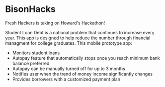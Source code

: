 # BisonHacks
Fresh Hackers is taking on Howard's Hackathon!

Student Loan Debt is a national problem that continues to increase every year. 
This app is designed to help reduce the number through financial managment for college graduates.
This mobile prototype app:
- Monitors student loans
- Autopay feature that automatically stops once you reach minimum bank balance preferred
- Autopay can be manually turned off for up to 3 months
- Notifies user when the trend of money income significantly changes
- Provides borrowers with a customized payment plan
